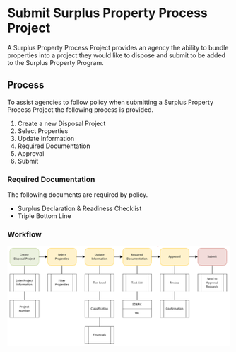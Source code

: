 # Submit Surplus Property Process Project

A Surplus Property Process Project provides an agency the ability to bundle properties into a project they would like to dispose and submit to be added to the Surplus Property Program.

## Process

To assist agencies to follow policy when submitting a Surplus Property Process Project the following process is provided.

1. Create a new Disposal Project
2. Select Properties
3. Update Information
4. Required Documentation
5. Approval
6. Submit

### Required Documentation

The following documents are required by policy.

- Surplus Declaration & Readiness Checklist
- Triple Bottom Line

### Workflow

![workflow](../images/disposal-project-process.png)
